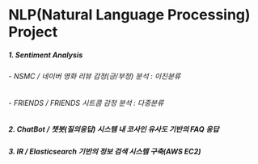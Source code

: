 # NLP(Natural Language Processing) Project


##### 1. Sentiment Analysis
###### - NSMC / 네이버 영화 리뷰 감정(긍/부정) 분석 : 이진분류
###### - FRIENDS / FRIENDS 시트콤 감정 분석 : 다중분류

##### 2. ChatBot / 챗봇(질의응답) 시스템 내 코사인 유사도 기반의 FAQ 응답

##### 3. IR / Elasticsearch 기반의 정보 검색 시스템 구축(AWS EC2)
